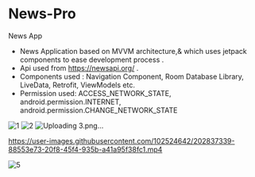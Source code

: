 # News-Pro
News App

* News Application based on MVVM architecture,& which uses jetpack components to ease development process .
* Api used from https://newsapi.org/ .
* Components used : Navigation Component, Room Database Library, LiveData, Retrofit, ViewModels etc.
* Permission used: ACCESS_NETWORK_STATE, android.permission.INTERNET, android.permission.CHANGE_NETWORK_STATE


![1](https://user-images.githubusercontent.com/102524642/202837317-5eaa28f2-8736-4521-bbc5-d21606c413a4.png)
![2](https://user-images.githubusercontent.com/102524642/202837320-c9acb3ec-99b4-4e5e-bfdf-23ee8dfa1a38.png)
![Uploading 3.png…]()



https://user-images.githubusercontent.com/102524642/202837339-88553e73-20f8-45f4-935b-a41a95f38fc1.mp4

![5](https://user-images.githubusercontent.com/102524642/202837341-d53d2935-f82c-4104-8753-6bb6c6677336.png)
